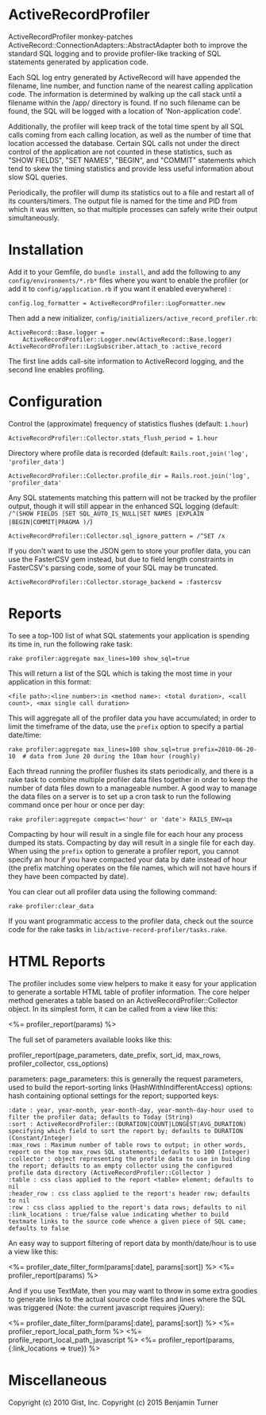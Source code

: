 ActiveRecordProfiler
====================

ActiveRecordProfiler monkey-patches 
ActiveRecord::ConnectionAdapters::AbstractAdapter both to improve the 
standard SQL logging and to provide profiler-like tracking of SQL
statements generated by application code.

Each SQL log entry generated by ActiveRecord will have appended the 
filename, line number, and function name of the nearest calling 
application code. The information is determined by walking up the call
stack until a filename within the /app/ directory is found. If no such
filename can be found, the SQL will be logged with a location of 
'Non-application code'.

Additionally, the profiler will keep track of the total time spent by all
SQL calls coming from each calling location, as well as the number of time
that location accessed the database. Certain SQL calls not under the
direct control of the application are not counted in these statistics,
such as "SHOW FIELDS", "SET NAMES", "BEGIN", and "COMMIT" statements which
tend to skew the timing statistics and provide less useful information
about slow SQL queries.

Periodically, the profiler will dump its statistics out to a file and
restart all of its counters/timers. The output file is named for the time
and PID from which it was written, so that multiple processes can safely
write their output simultaneously.

Installation
============
Add it to your Gemfile, do `bundle install`, and add the following to any `config/environments/*.rb*` files where you want to enable the profiler (or add it to `config/application.rb` if you want it enabled everywhere) :

    config.log_formatter = ActiveRecordProfiler::LogFormatter.new

Then add a new initializer, `config/initializers/active_record_profiler.rb`:

    ActiveRecord::Base.logger =
        ActiveRecordProfiler::Logger.new(ActiveRecord::Base.logger)
    ActiveRecordProfiler::LogSubscriber.attach_to :active_record


The first line adds call-site information to ActiveRecord logging, and the second line enables profiling.

Configuration
=============
Control the (approximate) frequency of statistics flushes (default: `1.hour`)

    ActiveRecordProfiler::Collector.stats_flush_period = 1.hour

Directory where profile data is recorded (default: `Rails.root,join('log', 'profiler_data'`)

    ActiveRecordProfiler::Collector.profile_dir = Rails.root.join('log', 'profiler_data'

Any SQL statements matching this pattern will not be tracked by the 
profiler output, though it will still appear in the enhanced SQL logging
(default: `/^(SHOW FIELDS |SET SQL_AUTO_IS_NULL|SET NAMES |EXPLAIN |BEGIN|COMMIT|PRAGMA )/`)

    ActiveRecordProfiler::Collector.sql_ignore_pattern = /^SET /x

If you don't want to use the JSON gem to store your profiler data, you can
use the FasterCSV gem instead, but due to field length constraints in 
FasterCSV's parsing code, some of your SQL may be truncated.

    ActiveRecordProfiler::Collector.storage_backend = :fastercsv


Reports
=======
To see a top-100 list of what SQL statements your application is spending its
time in, run the following rake task:

    rake profiler:aggregate max_lines=100 show_sql=true

This will return a list of the SQL which is taking the most time in your 
application in this format:

    <file path>:<line number>:in <method name>: <total duration>, <call count>, <max single call duration>

This will aggregate all of the profiler data you have accumulated; in order 
to limit the timeframe of the data, use the `prefix` option to specify a
partial date/time:

    rake profiler:aggregate max_lines=100 show_sql=true prefix=2010-06-20-10  # data from June 20 during the 10am hour (roughly)

Each thread running the profiler flushes its stats periodically, and there
is a rake task to combine multiple profiler data files together in order to 
keep the number of data files down to a manageable number. A good way to 
manage the data files on a server is to set up a cron task to run the 
following command once per hour or once per day:

    rake profiler:aggregate compact=<'hour' or 'date'> RAILS_ENV=qa

Compacting by hour will result in a single file for each hour any process 
dumped its stats. Compacting by day will result in a single file for each 
day. When using the `prefix` option to generate a profiler report, you
cannot specify an hour if you have compacted your data by date instead of
hour (the prefix matching operates on the file names, which will not have
hours if they have been compacted by date).

You can clear out all profiler data using the following command:

    rake profiler:clear_data
  
If you want programmatic access to the profiler data, check out the source
code for the rake tasks in `lib/active-record-profiler/tasks.rake`.


HTML Reports
============

The profiler includes some view helpers to make it easy for your application
to generate a sortable HTML table of profiler information. The core helper
method generates a table based on an ActiveRecordProfiler::Collector object.
In its simplest form, it can be called from a view like this:

  <div id="#profiler">
    <%= profiler_report(params) %>
  </div>
  
The full set of parameters available looks like this:

  profiler_report(page_parameters, date_prefix, sort_id, max_rows, profiler_collector, css_options)
  
parameters:
  page_parameters: this is generally the request parameters, used to build the report-sorting links (HashWithIndifferentAccess)
  options: hash containing optional settings for the report; supported keys:
  
    :date : year, year-month, year-month-day, year-month-day-hour used to filter the profiler data; defaults to Today (String)
    :sort : ActiveRecordProfiler::(DURATION|COUNT|LONGEST|AVG_DURATION) specifying which field to sort the report by; defaults to DURATION (Constant/Integer)
    :max_rows : Maximum number of table rows to output; in other words, report on the top max_rows SQL statements; defaults to 100 (Integer)
    :collector : object representing the profile data to use in building the report; defaults to an empty collector using the configured profile data directory (ActiveRecordProfiler::Collector )
    :table : css class applied to the report <table> element; defaults to nil
    :header_row : css class applied to the report's header row; defaults to nil
    :row : css class applied to the report's data rows; defaults to nil
    :link_locations : true/false value indicating whether to build textmate links to the source code whence a given piece of SQL came; defaults to false
  
An easy way to support filtering of report data by month/date/hour is to 
use a view like this:

  <%= profiler_date_filter_form(params[:date], params[:sort]) %>
  <%= profiler_report(params) %>
  
And if you use TextMate, then you may want to throw in some extra goodies
to generate links to the actual source code files and lines where the SQL
was triggered (Note: the current javascript requires jQuery):

  <%= profiler_date_filter_form(params[:date], params[:sort]) %>
  <%= profiler_report_local_path_form %>
  <%= profile_report_local_path_javascript %>
  <%= profiler_report(params, {:link_locations => true}) %>


Miscellaneous
=============

Copyright (c) 2010 Gist, Inc.
Copyright (c) 2015 Benjamin Turner
